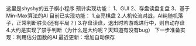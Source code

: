 这里是shyshy的五子棋小程序
预计实现功能：
1、GUI
2、存盘读盘复盘
3、基于Min-Max算法的AI
目前已实现功能：
1.点亮棋盘
2.人机轮流对战，AI纯随机落子，正常判断胜负(还有平局？)
3.存盘读盘，退出时若游戏进行中，则自动存盘
4.大约是实现了禁手判断（为什么是大约呢？天知道有没有bug）
下一步准备实现：利用估分函数的AI
最近更新：增加自动保存